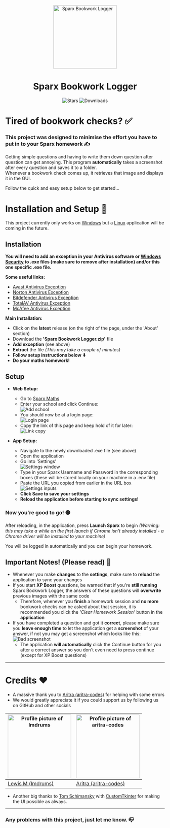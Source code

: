 <div align="center">
  <img src="readme_images/logo.svg" alt="Sparx Bookwork Logger" width="200">
  <h1>Sparx Bookwork Logger</h1>
  <img alt="Stars" src="https://img.shields.io/github/stars/lmdrums/Sparx-Bookwork-Logger.svg">
  <img alt="Downloads" src="https://img.shields.io/github/downloads/lmdrums/Sparx-Bookwork-Logger/total.svg">

</div>

# Tired of bookwork checks? ✅

### This project was designed to minimise the effort you have to put in to your Sparx homework ✍

Getting simple questions and having to write them down question after question can get annoying. This program **automatically** takes a screenshot after every question and saves it to a folder. </br> Whenever a bookwork check comes up, it retrieves that image and displays it in the GUI.

Follow the quick and easy setup below to get started...

# Installation and Setup 🔧

This project currently only works on [Windows](https://www.microsoft.com/en-gb/windows) but a [Linux](https://en.wikipedia.org/wiki/Linux) application will be coming in the future.

## Installation

**You will need to add an exception in your Antivirus software or [Windows Security](https://support.microsoft.com/en-us/windows/add-an-exclusion-to-windows-security-811816c0-4dfd-af4a-47e4-c301afe13b26) to .exe files (make sure to remove after installation) and/or this one specific .exe file.**

**Some useful links:**
- [Avast Antivirus Exception](https://support.avast.com/en-gb/article/antivirus-scan-exclusions/#pc)
- [Norton Antivirus Exception](https://support.norton.com/sp/en/us/home/current/solutions/v3672136)
- [Bitdefender Antivirus Exception](https://www.bitdefender.co.uk/consumer/support/answer/88779/)
- [TotalAV Antivirus Exception](https://help.bethesda.net/#en/answer/46189)
- [McAfee Antivirus Exception](https://www.mcafee.com/support/?articleId=TS102056&page=shell&shell=article-view)

**Main Installation:**
- Click on the **latest** release (on the right of the page, under the 'About' section)
- Download the **'Sparx Bookwork Logger.zip'** file
- **Add exception** (see above)
- **Extract** the file *(This may take a couple of minutes)*
- **Follow setup instructions below ⬇**
- **Do your maths homework!**

## Setup
- **Web Setup:**
  - Go to [Sparx Maths](https://selectschool.sparxmaths.uk/)
  - Enter your school and click Continue:
    </br>
    ![Add school](readme_images/school.png)
  - You should now be at a login page:
    </br>
    ![Login page](readme_images/login.png)
  - Copy the link of this page and keep hold of it for later:
    </br>
    ![Link copy](readme_images/link_copy.png)

- **App Setup:**

  - Navigate to the newly downloaded .exe file (see above)
  - Open the application
  - Go into 'Settings'
    </br>
    ![Settings window](readme_images/settings.png)
  - Type in your Sparx Username and Password in the corresponding boxes (these will be stored locally on your machine in a .env file)
  - Paste the URL you copied from earlier in the URL box
    </br>
    ![Settings inputs](readme_images/settings_entry.png)
  - **Click Save to save your settings**
  - **Reload the application before starting to sync settings!**

### Now you're good to go! 🟢

After reloading, in the application, press **Launch Sparx** to begin *(Warning: this may take a while on the first launch if Chrome isn't already installed - a Chrome driver will be installed to your machine)*

You will be logged in automatically and you can begin your homework.

## Important Notes! (Please read) 📜

- Whenever you make **changes** to the **settings**, make sure to **reload** the application to sync your changes
- If you start **XP Boost** questions, be warned that if you're **still running** Sparx Bookwork Logger, the answers of these questions will **overwrite** previous images with the same code
  - Therefore, whenever you **finish** a homework session and **no more** bookwork checks can be asked about that session, it is recommended you click the *'Clear Homework Session'* button in the **application**
- If you have completed a question and got it **correct**, please make sure you **leave enough time** to let the application get a **screenshot** of your answer, if not you may get a screenshot which looks like this:
  </br>
  ![Bad screenshot](readme_images/bad_screenshot.png)
  - The application **will automatically** click the Continue button for you after a correct answer so you don't even need to press continue (except for XP Boost questions)

---

# Credits ❤️

- A massive thank you to [Aritra (aritra-codes)](https://github.com/aritra-codes) for helping with some errors
- We would greatly appreciate it if you could support us by following us on GitHub and other socials

<img src="https://github.com/lmdrums.png" alt="Profile picture of lmdrums" height="200" width="200"/> | <img src="https://github.com/aritra-codes.png" alt="Profile picture of aritra-codes" height="200" width="200"/>
---|---
[Lewis M (lmdrums)](https://github.com/lmdrums) | [Aritra (aritra-codes)](https://github.com/aritra-codes)

- Another big thanks to [Tom Schimansky](https://github.com/TomSchimansky) with [CustomTkinter](https://github.com/TomSchimansky/CustomTkinter) for making the UI possible as always.

---

### Any problems with this project, just let me know. 📪
